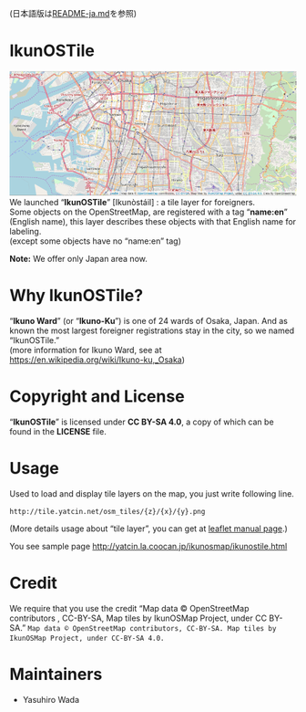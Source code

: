 (日本語版は[README-ja.md](README-ja.md)を参照)

# IkunOSTile
![IkunOSTile ScreenShot](https://github.com/yatcin/IkunOSMap/blob/master/ikunostile.png "IkunOSTile ScreenShot")<br>
We launched “**IkunOSTile**” [Ikunòstáil] : a tile layer for foreigners.<br>
Some objects on the OpenStreetMap, are registered with a tag “**name:en**” (English name),  this layer describes these objects with that English name for labeling.<br>
(except some objects have no “name:en” tag)

**Note:** We offer only Japan area now.

# Why IkunOSTile?
“**Ikuno Ward**” (or “**Ikuno-Ku**”) is one of 24 wards of Osaka, Japan. And as known the most largest foreigner registrations stay in the city, so we named “IkunOSTile.”<br>
(more information for Ikuno Ward, see at https://en.wikipedia.org/wiki/Ikuno-ku,_Osaka)

# Copyright and License
“**IkunOSTile**” is licensed under **CC BY-SA  4.0**, a copy of which can be found in the **LICENSE** file.

# Usage
Used to load and display tile layers on the map, you just write following line.

```
http://tile.yatcin.net/osm_tiles/{z}/{x}/{y}.png
```

(More details usage about “tile layer”, you can get at [leaflet manual page](https://leafletjs.com/).)

You see sample page
http://yatcin.la.coocan.jp/ikunosmap/ikunostile.html

# Credit
We require that you use the credit “Map data © OpenStreetMap contributors , CC-BY-SA, Map tiles by IkunOSMap Project,  under CC BY-SA.”
`Map data © OpenStreetMap contributors, CC-BY-SA. Map tiles by IkunOSMap Project, under CC-BY-SA 4.0.`

# Maintainers
* Yasuhiro Wada
